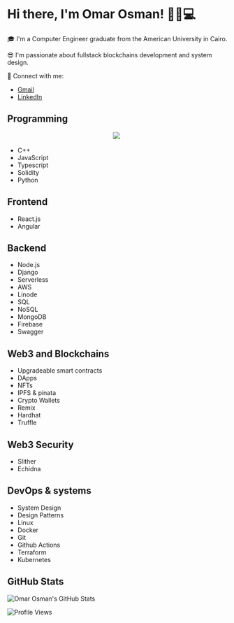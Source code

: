 # Hi there, I'm Omar Osman! 👋🏼💻

🎓 I'm a Computer Engineer graduate from the American University in Cairo.

😎 I'm passionate about fullstack blockchains development and system design.

📧 Connect with me:

- [Gmail](mailto:omarosman23@aucegypt.edu)
- [LinkedIn](https://www.linkedin.com/in/omariosman/)

## Programming

<p align="center">
  <a target="_blank" href="https://github.com/omariosman"><img src="https://img.shields.io/badge/C++-00599C?style=flat-square&logo=C%2B%2B&logoColor=white" /></a>&nbsp;
</p>

- C++
- JavaScript
- Typescript
- Solidity
- Python

## Frontend

- React.js
- Angular

## Backend

- Node.js
- Django
- Serverless
- AWS
- Linode
- SQL
- NoSQL
- MongoDB
- Firebase
- Swagger

## Web3 and Blockchains

- Upgradeable smart contracts
- DApps
- NFTs
- IPFS & pinata
- Crypto Wallets
- Remix
- Hardhat
- Truffle

## Web3 Security

- Slither
- Echidna

## DevOps & systems

- System Design
- Design Patterns
- Linux
- Docker
- Git
- Github Actions
- Terraform
- Kubernetes


## GitHub Stats

![Omar Osman's GitHub Stats](https://github-readme-stats.vercel.app/api?username=omariosman&show_icons=true&hide_title=true&count_private=true&hide=prs)

![Profile Views](https://komarev.com/ghpvc/?username=omariosman)
